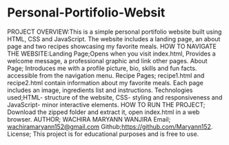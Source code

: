 # Personal-Portifolio-Websit
PROJECT OVERVIEW:This is a simple personal portifolio website built using HTML, CSS and JavaScript. The website includes a landing page, an about page and two recipes showcasing my favorite meals.
HOW TO NAVIGATE THE WEBSITE:Landing Page;Opens when you visit index.html, Provides a welcome message, a professional graphic and link other pages. 
About Page; Introduces me with a profile picture, bio, skills and fun facts. accessible from the navigation menu.
Recipe Pages; recipe1.html and recipe2.html contain information about my favorite meals. Each page includes an image, ingredients list and instructions.
Technologies used;HTML- structure of the website, CSS- styling and responsiveness and JavaScript- minor interactive elements.
HOW TO RUN THE PROJECT; Download the zipped folder and extract it, open index.html in a web browser.
AUTHOR; WACHIRA MARYANN WANJIRA
Email; wachiramaryann152@gmail.com
Github;https://github.com/Maryann152.
License; This project is for educational purposes and is free to use.
